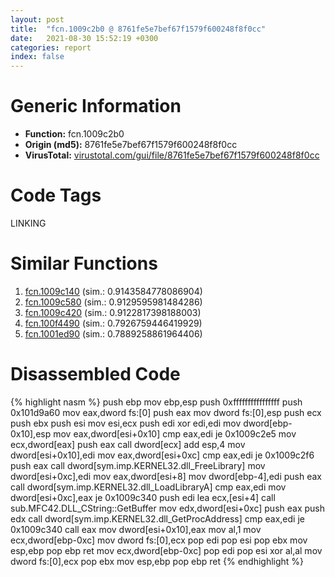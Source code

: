 ```yaml
---
layout: post
title:  "fcn.1009c2b0 @ 8761fe5e7bef67f1579f600248f8f0cc"
date:   2021-08-30 15:52:19 +0300
categories: report
index: false
---
```


# Generic Information
- **Function:** fcn.1009c2b0
- **Origin (md5):** 8761fe5e7bef67f1579f600248f8f0cc
- **VirusTotal:** [virustotal.com/gui/file/8761fe5e7bef67f1579f600248f8f0cc][virustotal_ref]

# Code Tags
<span class="tag" id="LINKING">LINKING</span>


# Similar Functions

1. [fcn.1009c140][similar_1_ref] (sim.: 0.9143584778086904)
2. [fcn.1009c580][similar_2_ref] (sim.: 0.9129595981484286)
3. [fcn.1009c420][similar_3_ref] (sim.: 0.9122817398188003)
4. [fcn.100f4490][similar_4_ref] (sim.: 0.7926759446419929)
5. [fcn.1001ed90][similar_5_ref] (sim.: 0.7889258861964406)


# Disassembled Code

{% highlight nasm %}
push ebp
mov ebp,esp
push 0xffffffffffffffff
push 0x101d9a60
mov eax,dword fs:[0]
push eax
mov dword fs:[0],esp
push ecx
push ebx
push esi
mov esi,ecx
push edi
xor edi,edi
mov dword[ebp-0x10],esp
mov eax,dword[esi+0x10]
cmp eax,edi
je 0x1009c2e5
mov ecx,dword[eax]
push eax
call dword[ecx]
add esp,4
mov dword[esi+0x10],edi
mov eax,dword[esi+0xc]
cmp eax,edi
je 0x1009c2f6
push eax
call dword[sym.imp.KERNEL32.dll_FreeLibrary]
mov dword[esi+0xc],edi
mov eax,dword[esi+8]
mov dword[ebp-4],edi
push eax
call dword[sym.imp.KERNEL32.dll_LoadLibraryA]
cmp eax,edi
mov dword[esi+0xc],eax
je 0x1009c340
push edi
lea ecx,[esi+4]
call sub.MFC42.DLL_CString::GetBuffer
mov edx,dword[esi+0xc]
push eax
push edx
call dword[sym.imp.KERNEL32.dll_GetProcAddress]
cmp eax,edi
je 0x1009c340
call eax
mov dword[esi+0x10],eax
mov al,1
mov ecx,dword[ebp-0xc]
mov dword fs:[0],ecx
pop edi
pop esi
pop ebx
mov esp,ebp
pop ebp
ret 
mov ecx,dword[ebp-0xc]
pop edi
pop esi
xor al,al
mov dword fs:[0],ecx
pop ebx
mov esp,ebp
pop ebp
ret 
{% endhighlight %}


[similar_1_ref]: /report/fcn.1009c140@8761fe5e7bef67f1579f600248f8f0cc
[similar_2_ref]: /report/fcn.1009c580@8761fe5e7bef67f1579f600248f8f0cc
[similar_3_ref]: /report/fcn.1009c420@8761fe5e7bef67f1579f600248f8f0cc
[similar_4_ref]: /report/fcn.100f4490@8761fe5e7bef67f1579f600248f8f0cc
[similar_5_ref]: /report/fcn.1001ed90@a7a698c732cb880967bd1318dc083d69
[virustotal_ref]: https://www.virustotal.com/gui/file/8761fe5e7bef67f1579f600248f8f0cc